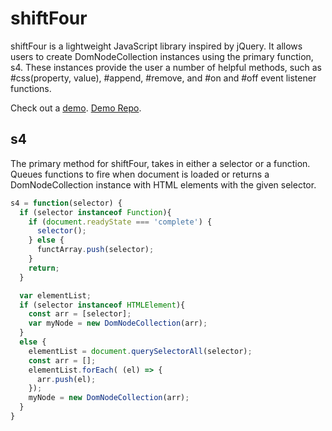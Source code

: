 # shiftFour
shiftFour is a lightweight JavaScript library inspired by jQuery.  It allows users to create
DomNodeCollection instances using the primary function, s4.  These instances provide the user a number of
helpful methods, such as #css(property, value), #append, #remove, and #on and #off event listener functions.

Check out a [demo](https://theimberger.github.io/shiftfour_demo/).
[Demo Repo](https://github.com/theimberger/shiftfour_demo).

## s4
The primary method for shiftFour, takes in either a selector or a function.  Queues functions to fire when
document is loaded or returns a DomNodeCollection instance with HTML elements with the given selector.

```javascript
s4 = function(selector) {
  if (selector instanceof Function){
    if (document.readyState === 'complete') {
      selector();
    } else {
      functArray.push(selector);
    }
    return;
  }

  var elementList;
  if (selector instanceof HTMLElement){
    const arr = [selector];
    var myNode = new DomNodeCollection(arr);
  }
  else {
    elementList = document.querySelectorAll(selector);
    const arr = [];
    elementList.forEach( (el) => {
      arr.push(el);
    });
    myNode = new DomNodeCollection(arr);
  }
}
```
